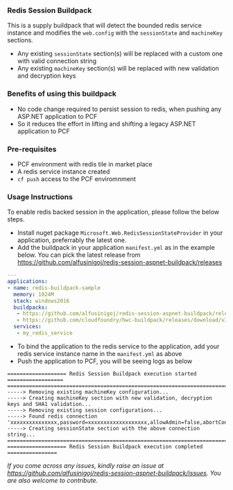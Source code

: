 ### Redis Session Buildpack

This is a supply buildpack that will detect the bounded redis service instance and modifies the `web.config` with the `sessionState` and `machineKey` sections.
- Any existing `sessionState` section(s) will be replaced with a custom one with valid connection string
- Any existing `machineKey` section(s) will be replaced with new validation and decryption keys

### Benefits of using this buildpack
- No code change required to persist session to redis, when pushing any ASP.NET application to PCF 
- So it reduces the effort in lifting and shifting a legacy ASP.NET application to PCF

### Pre-requisites
- PCF environment with redis tile in market place
- A redis service instance created
- `cf push` access to the PCF enviromnment

### Usage Instructions

To enable redis backed session in the application, please follow the below steps.
- Install nuget package `Microsoft.Web.RedisSessionStateProvider` in your application, preferrably the latest one.
- Add the buildpack in your application `manifest.yml` as in the example below. You can pick the latest release from https://github.com/alfusinigoj/redis-session-aspnet-buildpack/releases

```yaml
---
applications:
- name: redis-buildpack-sample
  memory: 1024M
  stack: windows2016
  buildpacks:
   - https://github.com/alfusinigoj/redis-session-aspnet-buildpack/releases/download/1.0.0/redis-session-buildpack-win-x64.zip
   - https://github.com/cloudfoundry/hwc-buildpack/releases/download/v3.1.8/hwc-buildpack-windows2016-v3.1.8.zip
  services:
   - my_redis_service
```
- To bind the application to the redis service to the application, add your redis service instance name in the `manifest.yml` as above
- Push the application to PCF, you will be seeing logs as below

```text
=================== Redis Session Buildpack execution started ==================
================================================================================
-----> Removing existing machineKey configuration...
-----> Creating machineKey section with new validation, decryption keys and SHA1 validation...
-----> Removing existing session configurations...
-----> Found redis connection 'xxxxxxxxxxxxxxx,password=xxxxxxxxxxxxxxxxxxx,allowAdmin=false,abortConnect=true,resolveDns=false,ssl=false'
-----> Creating sessionState section with the above connection string...
================================================================================
=================== Redis Session Buildpack execution completed ================
```

*If you come across any issues, kindly raise an issue at https://github.com/alfusinigoj/redis-session-aspnet-buildpack/issues. You are also welcome to contribute.*
